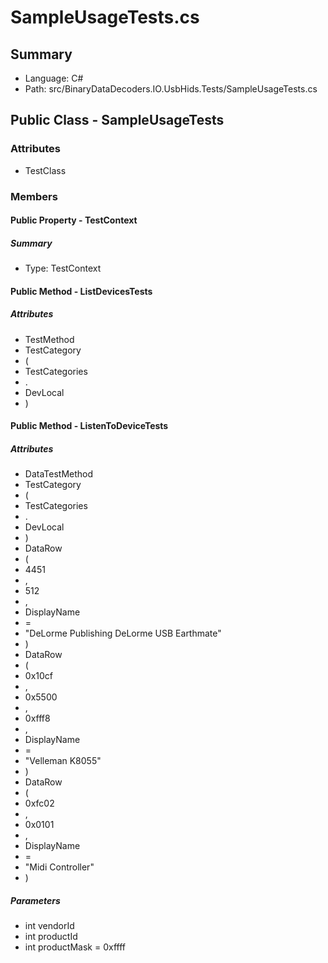 ﻿# SampleUsageTests.cs

## Summary

* Language: C#
* Path: src/BinaryDataDecoders.IO.UsbHids.Tests/SampleUsageTests.cs

## Public Class - SampleUsageTests

### Attributes

 - TestClass

### Members

#### Public Property - TestContext

##### Summary

 * Type: TestContext 

#### Public Method - ListDevicesTests

##### Attributes

 - TestMethod
 - TestCategory
 - (
 - TestCategories
 - .
 - DevLocal
 - )


#### Public Method - ListenToDeviceTests

##### Attributes

 - DataTestMethod
 - TestCategory
 - (
 - TestCategories
 - .
 - DevLocal
 - )
 - DataRow
 - (
 - 4451
 - ,
 - 512
 - ,
 - DisplayName
 - =
 - "DeLorme Publishing DeLorme USB Earthmate"
 - )
 - DataRow
 - (
 - 0x10cf
 - ,
 - 0x5500
 - ,
 - 0xfff8
 - ,
 - DisplayName
 - =
 - "Velleman K8055"
 - )
 - DataRow
 - (
 - 0xfc02
 - ,
 - 0x0101
 - ,
 - DisplayName
 - =
 - "Midi Controller"
 - )

#####  Parameters

 - int vendorId 
 - int productId 
 - int productMask = 0xffff 


